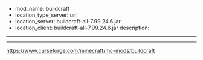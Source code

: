 - mod_name: buildcraft
- location_type_server: url
- location_server: buildcraft-all-7.99.24.6.jar
- location_client: buildcraft-all-7.99.24.6.jar
description:
---
---
https://www.curseforge.com/minecraft/mc-mods/buildcraft